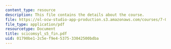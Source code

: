 ```yaml
---
content_type: resource
description: This file contains the details about the course.
file: https://ol-ocw-studio-app-production.s3.amazonaws.com/courses/7-02ci-experimental-biology-communications-intensive-spring-2005/01790be12c5ef9e4537533042500bdba_scicomsyl_s5_fin.pdf
file_type: application/pdf
resourcetype: Document
title: scicomsyl_s5_fin.pdf
uid: 01790be1-2c5e-f9e4-5375-33042500bdba
---
```

